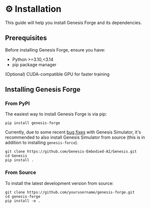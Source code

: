 # ⚙️ Installation

This guide will help you install Genesis Forge and its dependencies.

## Prerequisites

Before installing Genesis Forge, ensure you have:

- Python >=3.10,<3.14
- pip package manager

(Optional) CUDA-compatible GPU for faster training

## Installing Genesis Forge

### From PyPI

The easiest way to install Genesis Forge is via pip:

```shell
pip install genesis-forge
```

Currently, due to some recent [bug fixes](https://github.com/Genesis-Embodied-AI/Genesis/issues/1727) with Genesis Simulator, it's recommended to also install Genesis Simulator from source (this is in addition to installing `genesis-force`).

```shell
git clone https://github.com/Genesis-Embodied-AI/Genesis.git
cd Genesis
pip install .
```

### From Source

To install the latest development version from source:

```shell
git clone https://github.com/yourusername/genesis-forge.git
cd genesis-forge
pip install -e .
```
